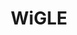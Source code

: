 ---
title: WiGLE
description: All the networks. Found by Everyone.
url: https://wigle.net/
image:
    # url: '/assets/images/cafe.png'
    # alt: 'Cafe'
tags: ['osint']
listedDate: 2023-11-09
published: true
---